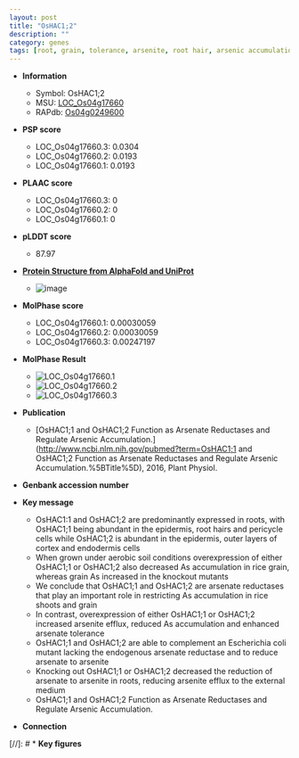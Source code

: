 ```yaml
---
layout: post
title: "OsHAC1;2"
description: ""
category: genes
tags: [root, grain, tolerance, arsenite, root hair, arsenic accumulation]
---
```


* **Information**  
    + Symbol: OsHAC1;2  
    + MSU: [LOC_Os04g17660](http://rice.plantbiology.msu.edu/cgi-bin/ORF_infopage.cgi?orf=LOC_Os04g17660)  
    + RAPdb: [Os04g0249600](http://rapdb.dna.affrc.go.jp/viewer/gbrowse_details/irgsp1?name=Os04g0249600)  

* **PSP score**  
    + LOC_Os04g17660.3: 0.0304 
    + LOC_Os04g17660.2: 0.0193 
    + LOC_Os04g17660.1: 0.0193 

* **PLAAC score**  
    + LOC_Os04g17660.3: 0 
    + LOC_Os04g17660.2: 0 
    + LOC_Os04g17660.1: 0 

* **pLDDT score**
    + 87.97

* **[Protein Structure from AlphaFold and UniProt](https://www.uniprot.org/uniprotkb/Q0JEL3/entry#structure)**
    + ![image](https://ricepsp.github.io/images/Q0/AF-Q0JEL3-F1.png)

* **MolPhase score**
    + LOC_Os04g17660.1: 0.00030059
    + LOC_Os04g17660.2: 0.00030059
    + LOC_Os04g17660.3: 0.00247197

* **MolPhase Result**
    + ![LOC_Os04g17660.1](https://304243504.github.io/Pictures/LOC_Os04g/LOC_Os04g17660.1.png)
    + ![LOC_Os04g17660.2](https://304243504.github.io/Pictures/LOC_Os04g/LOC_Os04g17660.2.png)
    + ![LOC_Os04g17660.3](https://304243504.github.io/Pictures/LOC_Os04g/LOC_Os04g17660.3.png)

* **Publication**  
    + [OsHAC1;1 and OsHAC1;2 Function as Arsenate Reductases and Regulate Arsenic Accumulation.](http://www.ncbi.nlm.nih.gov/pubmed?term=OsHAC1;1 and OsHAC1;2 Function as Arsenate Reductases and Regulate Arsenic Accumulation.%5BTitle%5D), 2016, Plant Physiol.

* **Genbank accession number**  

* **Key message**  
    + OsHAC1:1 and OsHAC1;2 are predominantly expressed in roots, with OsHAC1;1 being abundant in the epidermis, root hairs and pericycle cells while OsHAC1;2 is abundant in the epidermis, outer layers of cortex and endodermis cells
    + When grown under aerobic soil conditions overexpression of either OsHAC1;1 or OsHAC1;2 also decreased As accumulation in rice grain, whereas grain As increased in the knockout mutants
    + We conclude that OsHAC1;1 and OsHAC1;2 are arsenate reductases that play an important role in restricting As accumulation in rice shoots and grain
    + In contrast, overexpression of either OsHAC1;1 or OsHAC1;2 increased arsenite efflux, reduced As accumulation and enhanced arsenate tolerance
    + OsHAC1;1 and OsHAC1;2 are able to complement an Escherichia coli mutant lacking the endogenous arsenate reductase and to reduce arsenate to arsenite
    + Knocking out OsHAC1;1 or OsHAC1;2 decreased the reduction of arsenate to arsenite in roots, reducing arsenite efflux to the external medium
    + OsHAC1;1 and OsHAC1;2 Function as Arsenate Reductases and Regulate Arsenic Accumulation.

* **Connection**  

[//]: # * **Key figures**  


